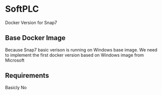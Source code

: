 # SoftPLC
Docker Version for Snap7

## Base Docker Image
Because Snap7 basic verison is running on Windows base image. We need to implement the first docker version based on Windows image from Microsoft

## Requirements
Basicly No


